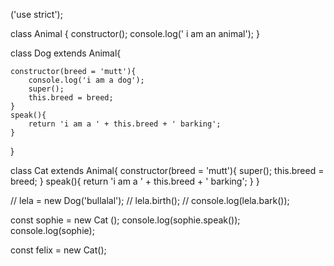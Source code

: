 ('use strict');



class Animal {
    constructor();
    console.log(' i am an animal');
    }


class Dog extends Animal{

    constructor(breed = 'mutt'){
        console.log('i am a dog');
        super();
        this.breed = breed;
    }
    speak(){
        return 'i am a ' + this.breed + ' barking';
    }
}

class Cat extends Animal{
    constructor(breed = 'mutt'){
        super();
        this.breed = breed;
    }
    speak(){
        return 'i am a ' + this.breed + ' barking';
    }
}


// lela = new Dog('bullalal');
// lela.birth();
// console.log(lela.bark());

const sophie = new Cat ();
console.log(sophie.speak());
console.log(sophie);

const felix = new Cat();